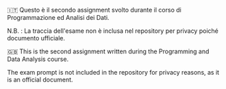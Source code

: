 🇮🇹
Questo è il secondo assignment svolto durante il corso di Programmazione ed Analisi dei Dati.

N.B. : La traccia dell'esame non è inclusa nel repository per privacy poiché documento ufficiale.


🇬🇧
This is the second assignment written during the Programming and Data Analysis course.

The exam prompt is not included in the repository for privacy reasons, as it is an official document.
